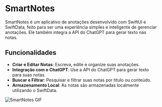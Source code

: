 # SmartNotes

SmartNotes é um aplicativo de anotações desenvolvido com SwiftUI e SwiftData, feito para ser uma experiência simples e inteligente de gerenciar anotações. Ele também integra a API do ChatGPT para gerar texto nas notas.

## Funcionalidades

- **Criar e Editar Notas**: Escreva, edite e organize suas anotações.
- **Integração com o ChatGPT**: Use a API do ChatGPT para gerar texto para suas notas.
- **Buscar e Filtrar**: Pesquisar e filtrar suas notas por título ou conteúdo.
- **Armazenamento Local**: As notas são armazenadas localmente utilizando o SwiftData.

![SmartNotes GIF](https://i.imgur.com/CN6fY7x.gif)
